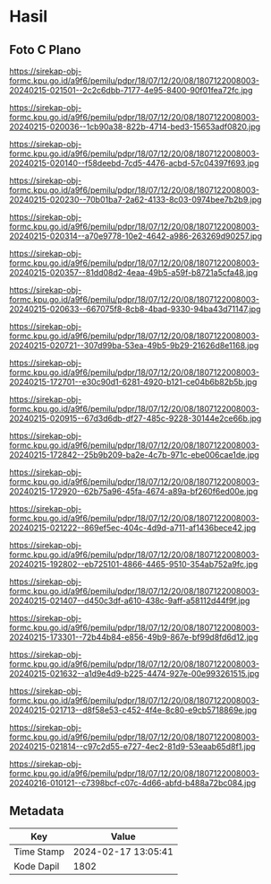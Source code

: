 # Hasil

## Foto C Plano

https://sirekap-obj-formc.kpu.go.id/a9f6/pemilu/pdpr/18/07/12/20/08/1807122008003-20240215-021501--2c2c6dbb-7177-4e95-8400-90f01fea72fc.jpg

https://sirekap-obj-formc.kpu.go.id/a9f6/pemilu/pdpr/18/07/12/20/08/1807122008003-20240215-020036--1cb90a38-822b-4714-bed3-15653adf0820.jpg

https://sirekap-obj-formc.kpu.go.id/a9f6/pemilu/pdpr/18/07/12/20/08/1807122008003-20240215-020140--f58deebd-7cd5-4476-acbd-57c04397f693.jpg

https://sirekap-obj-formc.kpu.go.id/a9f6/pemilu/pdpr/18/07/12/20/08/1807122008003-20240215-020230--70b01ba7-2a62-4133-8c03-0974bee7b2b9.jpg

https://sirekap-obj-formc.kpu.go.id/a9f6/pemilu/pdpr/18/07/12/20/08/1807122008003-20240215-020314--a70e9778-10e2-4642-a986-263269d90257.jpg

https://sirekap-obj-formc.kpu.go.id/a9f6/pemilu/pdpr/18/07/12/20/08/1807122008003-20240215-020357--81dd08d2-4eaa-49b5-a59f-b8721a5cfa48.jpg

https://sirekap-obj-formc.kpu.go.id/a9f6/pemilu/pdpr/18/07/12/20/08/1807122008003-20240215-020633--667075f8-8cb8-4bad-9330-94ba43d71147.jpg

https://sirekap-obj-formc.kpu.go.id/a9f6/pemilu/pdpr/18/07/12/20/08/1807122008003-20240215-020721--307d99ba-53ea-49b5-9b29-21626d8e1168.jpg

https://sirekap-obj-formc.kpu.go.id/a9f6/pemilu/pdpr/18/07/12/20/08/1807122008003-20240215-172701--e30c90d1-6281-4920-b121-ce04b6b82b5b.jpg

https://sirekap-obj-formc.kpu.go.id/a9f6/pemilu/pdpr/18/07/12/20/08/1807122008003-20240215-020915--67d3d6db-df27-485c-9228-30144e2ce66b.jpg

https://sirekap-obj-formc.kpu.go.id/a9f6/pemilu/pdpr/18/07/12/20/08/1807122008003-20240215-172842--25b9b209-ba2e-4c7b-971c-ebe006cae1de.jpg

https://sirekap-obj-formc.kpu.go.id/a9f6/pemilu/pdpr/18/07/12/20/08/1807122008003-20240215-172920--62b75a96-45fa-4674-a89a-bf260f6ed00e.jpg

https://sirekap-obj-formc.kpu.go.id/a9f6/pemilu/pdpr/18/07/12/20/08/1807122008003-20240215-021222--869ef5ec-404c-4d9d-a711-af1436bece42.jpg

https://sirekap-obj-formc.kpu.go.id/a9f6/pemilu/pdpr/18/07/12/20/08/1807122008003-20240215-192802--eb725101-4866-4465-9510-354ab752a9fc.jpg

https://sirekap-obj-formc.kpu.go.id/a9f6/pemilu/pdpr/18/07/12/20/08/1807122008003-20240215-021407--d450c3df-a610-438c-9aff-a58112d44f9f.jpg

https://sirekap-obj-formc.kpu.go.id/a9f6/pemilu/pdpr/18/07/12/20/08/1807122008003-20240215-173301--72b44b84-e856-49b9-867e-bf99d8fd6d12.jpg

https://sirekap-obj-formc.kpu.go.id/a9f6/pemilu/pdpr/18/07/12/20/08/1807122008003-20240215-021632--a1d9e4d9-b225-4474-927e-00e993261515.jpg

https://sirekap-obj-formc.kpu.go.id/a9f6/pemilu/pdpr/18/07/12/20/08/1807122008003-20240215-021713--d8f58e53-c452-4f4e-8c80-e9cb5718869e.jpg

https://sirekap-obj-formc.kpu.go.id/a9f6/pemilu/pdpr/18/07/12/20/08/1807122008003-20240215-021814--c97c2d55-e727-4ec2-81d9-53eaab65d8f1.jpg

https://sirekap-obj-formc.kpu.go.id/a9f6/pemilu/pdpr/18/07/12/20/08/1807122008003-20240216-010121--c7398bcf-c07c-4d66-abfd-b488a72bc084.jpg


## Metadata

| Key        | Value               |
| ---------- | ------------------- |
| Time Stamp | 2024-02-17 13:05:41 |
| Kode Dapil | 1802                |




